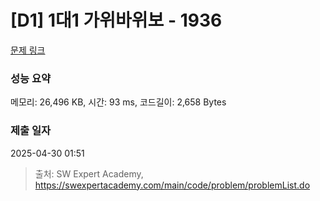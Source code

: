 # [D1] 1대1 가위바위보 - 1936 

[문제 링크](https://swexpertacademy.com/main/code/problem/problemDetail.do?contestProbId=AV5PjKXKALcDFAUq) 

### 성능 요약

메모리: 26,496 KB, 시간: 93 ms, 코드길이: 2,658 Bytes

### 제출 일자

2025-04-30 01:51



> 출처: SW Expert Academy, https://swexpertacademy.com/main/code/problem/problemList.do